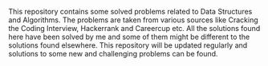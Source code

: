 This repository contains some solved problems related to Data Structures and Algorithms. 
The problems are taken from various sources like Cracking the Coding Interview, Hackerrank and Careercup etc.
All the solutions found here have been solved by me and some of them might be different to the solutions found elsewhere.
This repository will be updated regularly and solutions to some new and challenging problems can be found.
